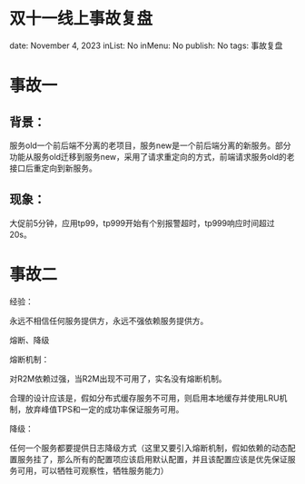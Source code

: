 # 双十一线上事故复盘

date: November 4, 2023
inList: No
inMenu: No
publish: No
tags: 事故复盘

# 事故一

## 背景：

服务old一个前后端不分离的老项目，服务new是一个前后端分离的新服务。部分功能从服务old迁移到服务new，采用了请求重定向的方式，前端请求服务old的老接口后重定向到新服务。

## 现象：

大促前5分钟，应用tp99，tp999开始有个别报警超时，tp999响应时间超过20s。

# 事故二

经验：

永远不相信任何服务提供方，永远不强依赖服务提供方。

熔断、降级

熔断机制：

对R2M依赖过强，当R2M出现不可用了，实名没有熔断机制。

合理的设计应该是，假如分布式缓存服务不可用，则启用本地缓存并使用LRU机制，放弃峰值TPS和一定的成功率保证服务可用。

降级：

任何一个服务都要提供日志降级方式（这里又要引入熔断机制，假如依赖的动态配置服务挂了，那么所有的配置项应该启用默认配置，并且该配置应该是优先保证服务可用，可以牺牲可观察性，牺牲服务能力）